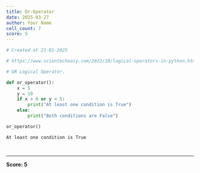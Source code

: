 ```yaml
---
title: Or-Operator
date: 2025-03-27
author: Your Name
cell_count: 7
score: 5
---
```


```python
# Created at 21-01-2025
```


```python
# https://www.scientecheasy.com/2022/10/logical-operators-in-python.html/
```


```python
# OR Logical Operator.
```


```python
def or_operator():
    x = 5
    y = 10
    if x > 0 or y < 5:
        print("At least one condition is True")
    else:
        print("Both conditions are False")
```


```python
or_operator()
```

    At least one condition is True



```python

```


```python

```


---
**Score: 5**
